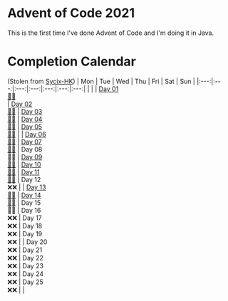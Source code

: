 # Advent of Code 2021
This is the first time I've done Advent of Code and I'm doing it in Java.

# Completion Calendar
(Stolen from [Sycix-HK](https://github.com/Sycix-HK/Advent-of-Code-2021/blob/main/README.md))
| Mon | Tue | Wed | Thu | Fri | Sat | Sun |
|:---:|:---:|:---:|:---:|:---:|:---:|:---:|
|     |     | [Day 01 <br> 🌟🌟](https://github.com/henry50/Advent-of-Code-2021/blob/master/Day%2001/day1.java)<br> | [Day 02 <br> 🌟🌟](https://github.com/henry50/Advent-of-Code-2021/blob/master/Day%2002/day2.java) | [Day 03 <br> 🌟🌟](https://github.com/henry50/Advent-of-Code-2021/blob/master/Day%2003/day3.java) | [Day 04 <br> 🌟🌟](https://github.com/henry50/Advent-of-Code-2021/blob/master/Day%2004/day4.java) | [Day 05 <br> 🌟🌟](https://github.com/henry50/Advent-of-Code-2021/blob/master/Day%2005/day5.java) |
| [Day 06 <br> 🌟🌟](https://github.com/henry50/Advent-of-Code-2021/blob/master/Day%2006/day6.java) | [Day 07 <br> 🌟🌟](https://github.com/henry50/Advent-of-Code-2021/blob/master/Day%2007/day7.java) | Day 08 <br> 🌟❌ | [Day 09 <br> 🌟🌟](https://github.com/henry50/Advent-of-Code-2021/blob/master/Day%2009/day9.java) | [Day 10 <br> 🌟🌟](https://github.com/henry50/Advent-of-Code-2021/blob/master/Day%2010/day10.java) | [Day 11 <br> 🌟🌟](https://github.com/henry50/Advent-of-Code-2021/blob/master/Day%2011/day11.java) | Day 12 <br> ❌❌ | 
| [Day 13 <br> 🌟🌟](https://github.com/henry50/Advent-of-Code-2021/blob/master/Day%2013/day13.java) | [Day 14 <br> 🌟🌟](https://github.com/henry50/Advent-of-Code-2021/blob/master/Day%2014/day14.java) | Day 15 <br> 🌟🌟 | Day 16 <br> ❌❌ | Day 17 <br> ❌❌ | Day 18 <br> ❌❌ | Day 19 <br> ❌❌ | 
| Day 20 <br> ❌❌ | Day 21 <br> ❌❌ | Day 22 <br> ❌❌ | Day 23 <br> ❌❌ | Day 24 <br> ❌❌ | Day 25 <br> ❌❌ |   |
